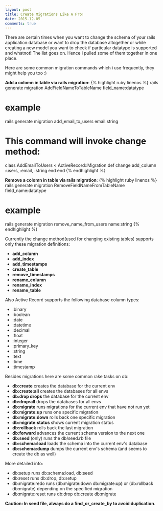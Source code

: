 ```yaml
---
layout: post
title: Create Migrations Like A Pro!
date: 2015-12-05
comments: true
---
```


There are certain times when you want to change the schema of your rails application database or
want to drop the database altogether or while creating a new model you want to check if particular datatype is supported and whatnot! The list goes on. Hence i pulled some of them together in one place.

Here are some common migration commands which i use frequently, they might help you too :)

**Add a colomn in table via rails migration:**
{% highlight ruby linenos %}
  rails generate migration AddFieldNameToTableName field_name:datatype

  # example
  rails generate migration add_email_to_users email:string

  # This command will invoke change method:
  class AddEmailToUsers < ActiveRecord::Migration
    def change
      add_column :users, :email, :string
    end
  end
{% endhighlight %}

**Remove a colomn in table via rails migration:**
{% highlight ruby linenos %}
  rails generate migration RemoveFieldNameFromTableName field_name:datatype
  # example
  rails generate migration remove_name_from_users name:string
{% endhighlight %}

Currently the change method(used for changing existing tables) supports only these migration definitions:

* **add_column**
* **add_index**
* **add_timestamps**
* **create_table**
* **remove_timestamps**
* **rename_column**
* **rename_index**
* **rename_table**

Also Active Record supports the following database column types:

* :binary
* :boolean
* :date
* :datetime
* :decimal
* :float
* :integer
* :primary_key
* :string
* :text
* :time
* :timestamp

Besides migrations here are some common rake tasks on db:

* **db:create** creates the database for the current env
* **db:create:all** creates the databases for all envs
* **db:drop drops** the database for the current env
* **db:drop:all** drops the databases for all envs
* **db:migrate** runs migrations for the current env that have not run yet
* **db:migrate:up** runs one specific migration
* **db:migrate:down** rolls back one specific migration
* **db:migrate:status** shows current migration status
* **db:rollback** rolls back the last migration
* **db:forward** advances the current schema version to the next one
* **db:seed** (only) runs the db/seed.rb file
* **db:schema:load** loads the schema into the current env's database
* **db:schema:dump** dumps the current env's schema (and seems to create the db as well)

More detailed info:

* db:setup runs db:schema:load, db:seed
* db:reset runs db:drop, db:setup
* db:migrate:redo runs (db:migrate:down db:migrate:up) or (db:rollback db:migrate) depending on the specified migration
* db:migrate:reset runs db:drop db:create db:migrate

**Caution:
In seed file, always do a find_or_create_by to avoid duplication.**
